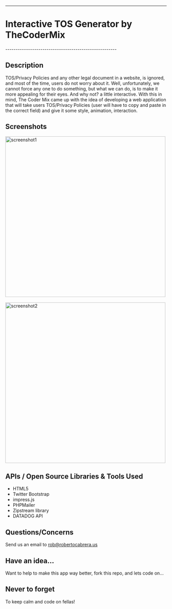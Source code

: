 ------------------------------------------------------
  <h1> Interactive TOS Generator by TheCoderMix</h1>
------------------------------------------------------

Description
----------------------------------------------------------------------------------------------------------------------------
TOS/Privacy Policies and any other legal document in a website, is ignored, and most of the time, users do not worry about it. Well, unfortunately, we cannot force any one to do something, but what we can do, is to make it more appealing for their eyes. And why not? a little interactive. With this in mind, The Coder Mix came up with the idea of developing a web application that will take users TOS/Privacy Policies (user will have to copy and paste in the correct field) and give it some style, animation, interaction.


Screenshots
-----------------------------------------------------------------------------------------------------------------------------

<img src="http://robertocabrera.us/finalprod/images/screenshot1.png" alt="screenshot1" width="500">
<br><br>
<img src="http://robertocabrera.us/finalprod/images/screenshot2.png" alt="screenshot2" width="500">

APIs / Open Source Libraries & Tools Used
-----------------------------------------------------------------------------------------------------------------------------
<ul>
    <li>HTML5</li>
    <li>Twitter Bootstrap</li>
    <li>impress.js</li>
    <li>PHPMailer</li>
    <li>Zipstream library</li>
    <li>DATADOG API</li>
</ul>


Questions/Concerns
-----------------------------------------------------------------------------------------------------------------------------
Send us an email to rob@robertocabrera.us


Have an idea...
-----------------------------------------------------------------------------------------------------------------------------
Want to help to make this app way better, fork this repo, and lets code on...


Never to forget
---------------------------------------------------------------------------------------------------------------------------
To keep calm and code on fellas!
